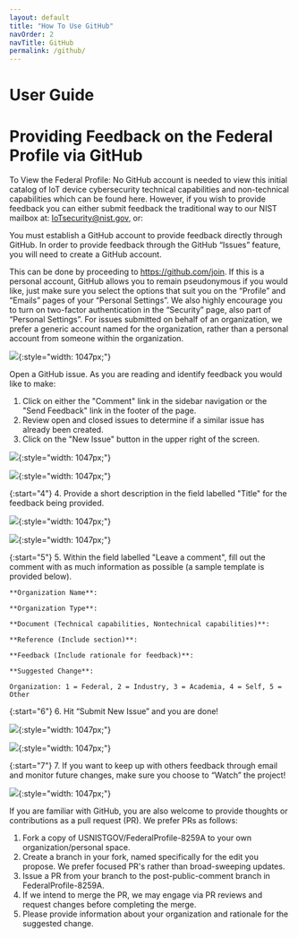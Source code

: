 ```yaml
---
layout: default
title: "How To Use GitHub"
navOrder: 2
navTitle: GitHub
permalink: /github/
---
```


# User Guide
# Providing Feedback on the Federal Profile via GitHub 

To View the Federal Profile: No GitHub account is needed to view this initial catalog of IoT device cybersecurity technical capabilities and non-technical capabilities which can be found here.  However, if you wish to provide feedback you can either submit feedback the traditional way to our NIST mailbox at: <IoTsecurity@nist.gov>, or:

You must establish a GitHub account to provide feedback directly through GitHub. In order to provide feedback through the GitHub “Issues” feature, you will need to create a GitHub account. 

This can be done by proceeding to <https://github.com/join>. If this is a personal account, GitHub allows you to remain pseudonymous if you would like, just make sure you select the options that suit you on the “Profile” and “Emails” pages of your “Personal Settings”. We also highly encourage you to turn on two-factor authentication in the “Security” page, also part of “Personal Settings”. For issues submitted on behalf of an organization, we prefer a generic account named for the organization, rather than a personal account from someone within the organization.

![]({{site.baseurl}}/{{page.collection}}/images/GitHub_NameEmail.png){:style="width: 1047px;"}

Open a GitHub issue. As you are reading and identify feedback you would like to make:

1.	Click on either the "Comment" link in the sidebar navigation or the "Send Feedback" link in the footer of the page.
2.	Review open and closed issues to determine if a similar issue has already been created.
3.	Click on the "New Issue" button in the upper right of the screen.
  
  ![]({{site.baseurl}}/{{page.collection}}/images/GitHub_Repo.png){:style="width: 1047px;"}
  
  ![]({{site.baseurl}}/{{page.collection}}/images/GitHub_Repo2.png){:style="width: 1047px;"}

{:start="4"}
4.	Provide a short description in the field labelled "Title" for the feedback being provided.
  
  ![]({{site.baseurl}}/{{page.collection}}/images/GitHub_Repo.png){:style="width: 1047px;"}
  
  ![]({{site.baseurl}}/{{page.collection}}/images/GitHub_Issue.png){:style="width: 1047px;"}
  
{:start="5"}
5.	Within the field labelled "Leave a comment", fill out the comment with as much information as possible (a sample template is provided below).

  ~~~
**Organization Name**:

**Organization Type**:
 
**Document (Technical capabilities, Nontechnical capabilities)**:

**Reference (Include section)**:

**Feedback (Include rationale for feedback)**:

**Suggested Change**:

 Organization: 1 = Federal, 2 = Industry, 3 = Academia, 4 = Self, 5 = Other
  ~~~
  
{:start="6"}
6.	Hit “Submit New Issue” and you are done!
  
  ![]({{site.baseurl}}/{{page.collection}}/images/GitHub_Repo.png){:style="width: 1047px;"}
  
  ![]({{site.baseurl}}/{{page.collection}}/images/GitHub_Issue2.png){:style="width: 1047px;"}
  
{:start="7"}
7.	If you want to keep up with others feedback through email and monitor future changes, make sure you choose to “Watch” the project!

  ![]({{site.baseurl}}/{{page.collection}}/images/GitHub_Watch.png){:style="width: 1047px;"}


If you are familiar with GitHub, you are also welcome to provide thoughts or contributions as a pull request (PR). We prefer PRs as follows:

1.	Fork a copy of USNISTGOV/FederalProfile-8259A to your own organization/personal space.
2.	Create a branch in your fork, named specifically for the edit you propose. We prefer focused PR's rather than broad-sweeping updates.
3.	Issue a PR from your branch to the post-public-comment branch in FederalProfile-8259A.
4.	If we intend to merge the PR, we may engage via PR reviews and request changes before completing the merge.
5.	Please provide information about your organization and rationale for the suggested change.

